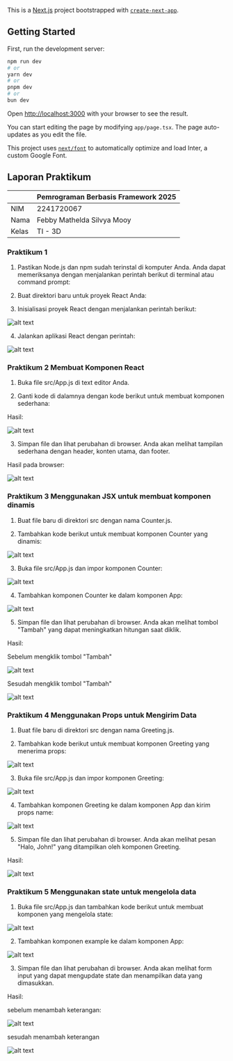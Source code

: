 This is a [Next.js](https://nextjs.org/) project bootstrapped with [`create-next-app`](https://github.com/vercel/next.js/tree/canary/packages/create-next-app).

## Getting Started

First, run the development server:

```bash
npm run dev
# or
yarn dev
# or
pnpm dev
# or
bun dev
```

Open [http://localhost:3000](http://localhost:3000) with your browser to see the result.

You can start editing the page by modifying `app/page.tsx`. The page auto-updates as you edit the file.

This project uses [`next/font`](https://nextjs.org/docs/basic-features/font-optimization) to automatically optimize and load Inter, a custom Google Font.

## Laporan Praktikum

|  | Pemrograman Berbasis Framework 2025 |
|--|--|
| NIM |  2241720067|
| Nama |  Febby Mathelda Silvya Mooy |
| Kelas | TI - 3D |


### Praktikum 1

1.  Pastikan Node.js dan npm sudah terinstal di komputer Anda. Anda dapat memeriksanya dengan 
menjalankan perintah berikut di terminal atau command prompt:

2. Buat direktori baru untuk proyek React Anda:

3. Inisialisasi proyek React dengan menjalankan perintah berikut:

![alt text](image.png)

4. Jalankan aplikasi React dengan perintah: 

![alt text](<WhatsApp Image 2025-02-19 at 09.20.30_93be95bb.jpg>)

### Praktikum 2 Membuat Komponen React

1. Buka file src/App.js di text editor Anda. 

2. Ganti kode di dalamnya dengan kode berikut untuk membuat komponen sederhana:

Hasil:

![alt text](image-1.png)

3. Simpan file dan lihat perubahan di browser. Anda akan melihat tampilan sederhana dengan 
header, konten utama, dan footer.

Hasil pada browser:

![alt text](image-2.png)

### Praktikum 3 Menggunakan JSX untuk membuat komponen dinamis

1. Buat file baru di direktori src dengan nama Counter.js.

2. Tambahkan kode berikut untuk membuat komponen Counter yang dinamis: 

![alt text](image-3.png)

3. Buka file src/App.js dan impor komponen Counter: 

![alt text](image-4.png)

4. Tambahkan komponen Counter ke dalam komponen App: 

![alt text](image-5.png)

5. Simpan file dan lihat perubahan di browser. Anda akan melihat tombol "Tambah" yang dapat 
meningkatkan hitungan saat diklik. 

Hasil:

Sebelum mengklik tombol "Tambah"

![alt text](image-6.png)

Sesudah mengklik tombol "Tambah"

![alt text](image-7.png)

### Praktikum 4 Menggunakan Props untuk Mengirim Data

1. Buat file baru di direktori src dengan nama Greeting.js. 

2. Tambahkan kode berikut untuk membuat komponen Greeting yang menerima props: 

![alt text](image-10.png)

3. Buka file src/App.js dan impor komponen Greeting:

![alt text](image-8.png)

4. Tambahkan komponen Greeting ke dalam komponen App dan kirim props name: 

![alt text](image-9.png)

5. Simpan file dan lihat perubahan di browser. Anda akan melihat pesan "Halo, John!" yang 
ditampilkan oleh komponen Greeting.

Hasil:

![alt text](image-11.png)

### Praktikum 5 Menggunakan state untuk mengelola data

1. Buka file src/App.js dan tambahkan kode berikut untuk membuat komponen yang mengelola state: 

![alt text](image-12.png)

2. Tambahkan komponen example ke dalam komponen App:

![alt text](image-13.png)

3. Simpan file dan lihat perubahan di browser. Anda akan melihat form input yang dapat 
mengupdate state dan menampilkan data yang dimasukkan. 

Hasil:

sebelum menambah keterangan:

![alt text](image-14.png)

sesudah menambah keterangan

![alt text](image-15.png)

